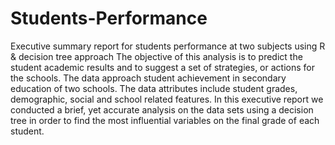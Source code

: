 # Students-Performance
Executive summary report for students performance at two subjects using R &amp; decision tree approach
The objective of this analysis is to predict the student academic results and to suggest a set of strategies, or actions for the schools.
The data approach student achievement in secondary education of two schools. The data attributes include student grades, demographic, social and school related features.
In this executive report we conducted a brief, yet accurate analysis on the data sets using a decision tree in order to find the most influential variables on the final grade of each student. 
